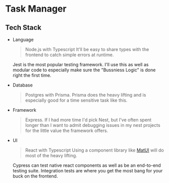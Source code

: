 # Task Manager

## Tech Stack
- Language 
	> Node.js with Typescript
	It'll be easy to share types with the frontend to catch simple errors at runtime.

	Jest is the most popular testing framework. I'll use this as well as modular code to especially make sure the "Bussniess Logic" is done right the first time.

 - Database 
 	> Postgres with Prisma. 
	Prisma does the heavy lifting and is especially good for a time sensitive task like this.

- Framework
	> Express.
	If I had more time I'd pick Nest, but I've often spent longer than I want to admit debugging issues in my nest projects for the little value the framework offers.
 
- UI
	> React with Typescript
	Using a component library like [MatUI](https://mui.com/) will do most of the heavy lifting.

	Cypress can test native react components as well as be an end-to-end testing suite. Integration tests are where you get the most bang for your buck on the frontend. 

